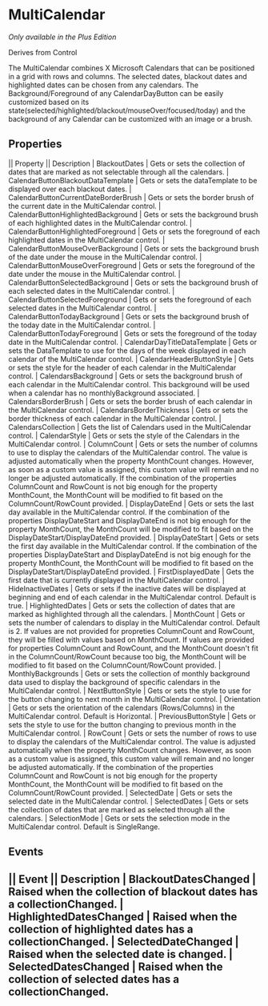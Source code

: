 # MultiCalendar
_Only available in the Plus Edition_

Derives from Control

The MultiCalendar combines X Microsoft Calendars that can be positioned in a grid with rows and columns. The selected dates, blackout dates and highlighted dates can be chosen from any calendars. The Background/Foreground of any CalendarDayButton can be easily customized based on its state(selected/highlighted/blackout/mouseOver/focused/today) and the background of any Calendar can be customized with an image or a brush.

## Properties
|| Property || Description
| BlackoutDates | Gets or sets the collection of dates that are marked as not selectable through all the calendars.
| CalendarButtonBlackoutDataTemplate | Gets or sets the dataTemplate to be displayed over each blackout dates.
| CalendarButtonCurrentDateBorderBrush | Gets or sets the border brush of the current date in the MultiCalendar control.
| CalendarButtonHighlightedBackground | Gets or sets the background brush of each highlighted dates in the MultiCalendar control.
| CalendarButtonHighlightedForeground | Gets or sets the foreground of each highlighted dates in the MultiCalendar control.
| CalendarButtonMouseOverBackground | Gets or sets the background brush of the date under the mouse in the MultiCalendar control.
| CalendarButtonMouseOverForeground | Gets or sets the foreground of the date under the mouse in the MultiCalendar control.
| CalendarButtonSelectedBackground | Gets or sets the background brush of each selected dates in the MultiCalendar control.
| CalendarButtonSelectedForeground | Gets or sets the foreground of each selected dates in the MultiCalendar control.
| CalendarButtonTodayBackground | Gets or sets the background brush of the today date in the MultiCalendar control.
| CalendarButtonTodayForeground | Gets or sets the foreground of the today date in the MultiCalendar control.
| CalendarDayTitleDataTemplate | Gets or sets the DataTemplate to use for the days of the week displayed in each calendar of the MultiCalendar control.
| CalendarHeaderButtonStyle | Gets or sets the style for the header of each calendar in the MultiCalendar control.
| CalendarsBackground | Gets or sets the background brush of each calendar in the MultiCalendar control. This background will be used when a calendar has no monthlyBackground associated.
| CalendarsBorderBrush | Gets or sets the border brush of each calendar in the MultiCalendar control.
| CalendarsBorderThickness | Gets or sets the border thickness of each calendar in the MultiCalendar control.
| CalendarsCollection | Gets the list of Calendars used in the MultiCalendar control.
| CalendarStyle | Gets or sets the style of the Calendars in the MultiCalendar control.
| ColumnCount | Gets or sets the number of columns to use to display the calendars of the MultiCalendar control. The value is adjusted automatically when the property MonthCount changes. However, as soon as a custom value is assigned, this custom value will remain and no longer be adjusted automatically. If the combination of the properties ColumnCount and RowCount is not big enough for the property MonthCount, the MonthCount will be modified to fit based on the ColumnCount/RowCount provided.
| DisplayDateEnd | Gets or sets the last day available in the MultiCalendar control. If the combination of the properties DisplayDateStart and DisplayDateEnd is not big enough for the property MonthCount, the MonthCount will be modified to fit based on the DisplayDateStart/DisplayDateEnd provided.
| DisplayDateStart | Gets or sets the first day available in the MultiCalendar control. If the combination of the properties DisplayDateStart and DisplayDateEnd is not big enough for the property MonthCount, the MonthCount will be modified to fit based on the DisplayDateStart/DisplayDateEnd provided.
| FirstDisplayedDate | Gets the first date that is currently displayed in the MultiCalendar control.
| HideInactiveDates | Gets or sets if the inactive dates will be displayed at beginning and end of each calendar in the MultiCalendar control. Default is true.
| HighlightedDates | Gets or sets the collection of dates that are marked as highlighted through all the calendars.
| MonthCount | Gets or sets the number of calendars to display in the MultiCalendar control. Default is 2. If values are not provided for propreties ColumnCount and RowCount, they will be filled with values based on MonthCount. If values are provided for properties ColumnCount and RowCount, and the MonthCount doesn't fit in the ColumnCount/RowCount because too big, the MonthCount will be modified to fit based on the ColumnCount/RowCount provided.
| MonthlyBackgrounds | Gets or sets the collection of monthly background data used to display the background of specific calendars in the MultiCalendar control.
| NextButtonStyle | Gets or sets the style to use for the button changing to next month in the MultiCalendar control.
| Orientation | Gets or sets the orientation of the calendars (Rows/Columns) in the MultiCalendar control. Default is Horizontal.
| PreviousButtonStyle | Gets or sets the style to use for the button changing to previous month in the MultiCalendar control.
| RowCount | Gets or sets the number of rows to use to display the calendars of the MultiCalendar control. The value is adjusted automatically when the property MonthCount changes. However, as soon as a custom value is assigned, this custom value will remain and no longer be adjusted automatically. If the combination of the properties ColumnCount and RowCount is not big enough for the property MonthCount, the MonthCount will be modified to fit based on the ColumnCount/RowCount provided.
| SelectedDate | Gets or sets the selected date in the MultiCalendar control.
| SelectedDates | Gets or sets the collection of dates that are marked as selected through all the calendars.
| SelectionMode | Gets or sets the selection mode in the MultiCalendar control. Default is SingleRange.

## Events
|| Event || Description
| BlackoutDatesChanged | Raised when the collection of blackout dates has a collectionChanged.
| HighlightedDatesChanged | Raised when the collection of highlighted dates has a collectionChanged.
| SelectedDateChanged | Raised when the selected date is changed.
| SelectedDatesChanged | Raised when the collection of selected dates has a collectionChanged.
---